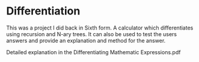 # Differentiation
This was a project I did back in Sixth form.
A calculator which differentiates using recursion and N-ary trees. It can also be used to test the users answers and provide an explanation and method for the answer.

Detailed explanation in the Differentiating Mathematic Expressions.pdf


